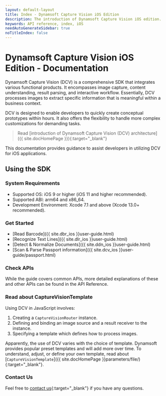 ```yaml
---
layout: default-layout
title: Index - Dynamsoft Capture Vision iOS Edition
description: The introduction of Dynamsoft Capture Vision iOS edition.
keywords: API reference, index, iOS
needAutoGenerateSidebar: true
noTitleIndex: false
---
```


# Dynamsoft Capture Vision iOS Edition - Documentation

Dynamsoft Capture Vision (DCV) is a comprehensive SDK that integrates various functional products. It encompasses image capture, content understanding, result parsing, and interactive workflow. Essentially, DCV processes images to extract specific information that is meaningful within a business context.

DCV is designed to enable developers to quickly create conceptual prototypes within hours. It also offers the flexibility to handle more complex customizations for demanding tasks.

> Read [introduction of Dynamsoft Capture Vision (DCV) architecture]({{ site.docHomePage }}){:target="_blank"}

This documentation provides guidance to assist developers in utilizing DCV for iOS applications.

## Using the SDK

### System Requirements

- Supported OS: iOS 9 or higher (iOS 11 and higher recommended).
- Supported ABI: arm64 and x86_64.
- Development Environment: Xcode 7.1 and above (Xcode 13.0+ recommended).

### Get Started

- [Read Barcode]({{ site.dbr_ios }}user-guide.html)
- [Recognize Text Lines]({{ site.dlr_ios }}user-guide.html)
- [Detect & Normalize Documents]({{ site.ddn_ios }}user-guide.html)
- [Scan & Parse Passport information]({{ site.dcv_ios }}user-guide/passport.html)

### Check APIs

While the guide covers common APIs, more detailed explanations of these and other APIs can be found in the API Reference.

### Read about CaptureVisionTemplate

Using DCV in JavaScript involves:

1. Creating a `CaptureVisionRouter` instance.
2. Defining and binding an image source and a result receiver to the instance.
3. Specifying a template which defines how to process images.

Apparently, the use of DCV varies with the choice of template. Dynamsoft provides popular preset templates and will add more over time. To understand, adjust, or define your own template, read about [`CaptureVisionTemplate`]({{ site.docHomePage }}parameters/file/){:target="_blank"}.

### Contact Us

Feel free to [contact us](https://www.dynamsoft.com/company/customer-service/#contact){:target="_blank"} if you have any questions.
